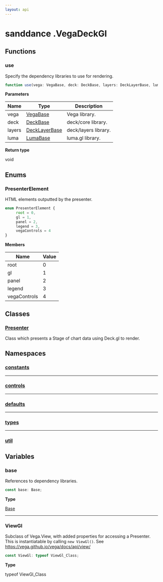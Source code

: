 ```yaml
---
layout: api
---
```


# sanddance .VegaDeckGl

## Functions

### use

Specify the dependency libraries to use for rendering.

```typescript
function use(vega: VegaBase, deck: DeckBase, layers: DeckLayerBase, luma: LumaBase): void;
```

**Parameters**

| Name   | Type                                    | Description          |
| ------ | --------------------------------------- | -------------------- |
| vega   | [VegaBase][InterfaceDeclaration-4]      | Vega library.        |
| deck   | [DeckBase][InterfaceDeclaration-1]      | deck/core library.   |
| layers | [DeckLayerBase][InterfaceDeclaration-2] | deck/layers library. |
| luma   | [LumaBase][InterfaceDeclaration-3]      | luma.gl library.     |

**Return type**

void

## Enums

### PresenterElement

HTML elements outputted by the presenter.


```typescript
enum PresenterElement {
     root = 0,
     gl = 1,
     panel = 2,
     legend = 3,
     vegaControls = 4
}
```

**Members**

| Name         | Value |
| ------------ | ----- |
| root         | 0     |
| gl           | 1     |
| panel        | 2     |
| legend       | 3     |
| vegaControls | 4     |

## Classes

### [Presenter][ClassDeclaration-0]

Class which presents a Stage of chart data using Deck.gl to render.


## Namespaces

### [constants][NamespaceImport-0]


----------

### [controls][NamespaceImport-1]


----------

### [defaults][NamespaceImport-2]


----------

### [types][NamespaceImport-3]


----------

### [util][NamespaceImport-4]


## Variables

### base

References to dependency libraries.

```typescript
const base: Base;
```

**Type**

[Base][InterfaceDeclaration-0]

----------

### ViewGl

Subclass of Vega.View, with added properties for accessing a Presenter.
This is instantiatable by calling `new ViewGl()`. See https://vega.github.io/vega/docs/api/view/

```typescript
const ViewGl: typeof ViewGl_Class;
```

**Type**

typeof ViewGl_Class

[SourceFile-0]: vegadeckgl#vegadeckgl
[FunctionDeclaration-0]: vegadeckgl#use
[InterfaceDeclaration-4]: vegadeckgl.types#vegabase
[InterfaceDeclaration-1]: vegadeckgl.types#deckbase
[InterfaceDeclaration-2]: vegadeckgl.types#decklayerbase
[InterfaceDeclaration-3]: vegadeckgl.types#lumabase
[EnumDeclaration-0]: vegadeckgl#presenterelement
[ClassDeclaration-0]: vegadeckgl.presenter#presenter
[NamespaceImport-0]: vegadeckgl.constants#constants
[NamespaceImport-1]: vegadeckgl.controls#controls
[NamespaceImport-2]: vegadeckgl.defaults#defaults
[NamespaceImport-3]: vegadeckgl.types#types
[NamespaceImport-4]: vegadeckgl.util#util
[VariableDeclaration-0]: vegadeckgl#base
[InterfaceDeclaration-0]: vegadeckgl.types#base
[VariableDeclaration-1]: vegadeckgl#viewgl
